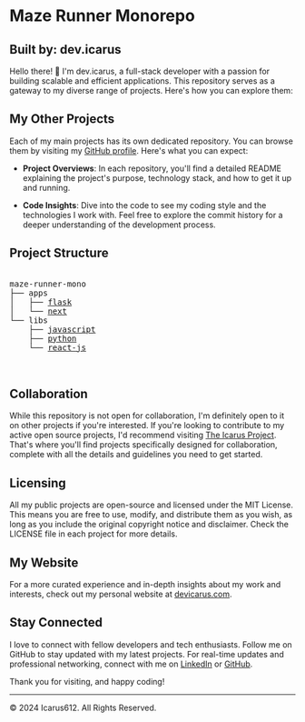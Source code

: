
  # Maze Runner Monorepo
  ## Built by: dev.icarus

  Hello there! 👋 I'm dev.icarus, a full-stack developer with a passion for building scalable and efficient applications. This repository serves as a gateway to my diverse range of projects. Here's how you can explore them:

  ## My Other Projects

  Each of my main projects has its own dedicated repository. You can browse them by visiting my [GitHub profile](https://github.com/icarus612). Here's what you can expect:

  - **Project Overviews**: In each repository, you'll find a detailed README explaining the project's purpose, technology stack, and how to get it up and running.

  - **Code Insights**: Dive into the code to see my coding style and the technologies I work with. Feel free to explore the commit history for a deeper understanding of the development process.
  
  ## Project Structure
  <pre>
  
maze-runner-mono  
├── apps
│   ├── <a href="/apps/flask">flask</a>
│   └── <a href="/apps/next">next</a>
└── libs
    ├── <a href="/libs/javascript">javascript</a>
    ├── <a href="/libs/python">python</a>
    └── <a href="/libs/react-js">react-js</a>

  </pre>
  ## Collaboration

  While this repository is not open for collaboration, I'm definitely open to it on other projects if you're interested. If you're looking to contribute to my active open source projects, I'd recommend visiting [The Icarus Project](https://github.com/the-icarus-project). That's where you'll find projects specifically designed for collaboration, complete with all the details and guidelines you need to get started.

  ## Licensing

  All my public projects are open-source and licensed under the MIT License. This means you are free to use, modify, and distribute them as you wish, as long as you include the original copyright notice and disclaimer. Check the LICENSE file in each project for more details.

  ## My Website

  For a more curated experience and in-depth insights about my work and interests, check out my personal website at [devicarus.com](https://devicarus.com).

  ## Stay Connected

  I love to connect with fellow developers and tech enthusiasts. Follow me on GitHub to stay updated with my latest projects. For real-time updates and professional networking, connect with me on [LinkedIn](https://www.linkedin.com/in/ellis-hogan-99a646161) or [GitHub](https://github.com/icarus612).

  Thank you for visiting, and happy coding!

  ---

  © 2024 Icarus612. All Rights Reserved.
  
